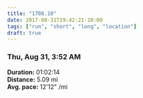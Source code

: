 ```yaml
---
title: "1708.10"
date: 2017-08-31T19:42:21-10:00
tags: ["run", "short", "long", "location"]
draft: true
---
```


### Thu, Aug 31, 3:52 AM

**Duration:** 01:02:14  
**Distance:** 5.09 mi  
**Avg. pace:** 12'12" /mi